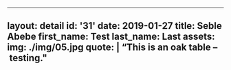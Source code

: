 ---
layout: detail
id: '31'
date: 2019-01-27
title: Seble Abebe
first_name: Test 
last_name: Last
assets:
  img: ./img/05.jpg
quote: |
  “This is an oak table – testing."
  ---
